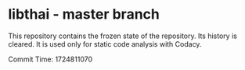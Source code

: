 # libthai - master branch

This repository contains the frozen state of the repository.
Its history is cleared. It is used only for static code
analysis with Codacy.

Commit Time: 1724811070